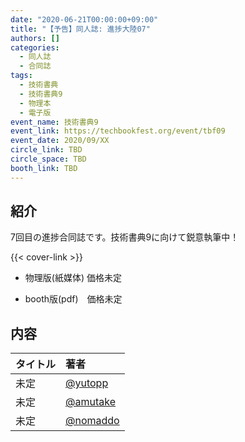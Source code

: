 ```yaml
---
date: "2020-06-21T00:00:00+09:00"
title: "【予告】同人誌: 進捗大陸07"
authors: []
categories:
  - 同人誌
  - 合同誌
tags:
  - 技術書典
  - 技術書典9
  - 物理本
  - 電子版
event_name: 技術書典9
event_link: https://techbookfest.org/event/tbf09
event_date: 2020/09/XX
circle_link: TBD
circle_space: TBD
booth_link: TBD
---
```


## 紹介

7回目の進捗合同誌です。技術書典9に向けて鋭意執筆中！

<div class="book-wrapper">
    <div class="cover">
        {{< cover-link >}}
    </div>
    <div class="text">
        <ul>
            <li>物理版(紙媒体) 価格未定</li>
        </ul>
        <ul>
            <li>booth版(pdf) 価格未定</li>
        </ul>
    </div>
</div>

## 内容

|タイトル|著者|
|:-|:-|
|未定|[@yutopp](https://github.com/yutopp)|
|未定|[@amutake](https://github.com/amutake)|
|未定|[@nomaddo](https://github.com/nomaddo)|
